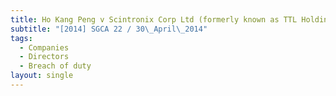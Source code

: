 ```yaml
---
title: Ho Kang Peng v Scintronix Corp Ltd (formerly known as TTL Holdings Ltd)
subtitle: "[2014] SGCA 22 / 30\_April\_2014"
tags:
  - Companies
  - Directors
  - Breach of duty
layout: single
---
```


